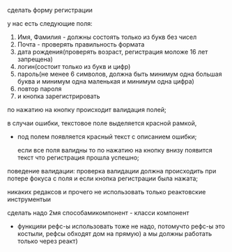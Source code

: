 сделать форму регистрации

у нас есть следующие поля:
1) Имя, Фамилия - должны состоять только из букв без чисел
2) Почта - проверять правильность формата
3) дата рождения(проверять возраст, регистрация моложе 16 лет запрещена)
4) логин(состоит только из букв и цифр)
5) пароль(не менее 6 символов,
   должна быть минимум одна большая буква
   и минимум одна маленькая и минимум одна цифра)
6) повтор пароля
7) и кнопка зарегистрировать

по нажатию на кнопку происходит валидация полей;

в случаи ошибки, текстовое поле выделяется красной рамкой,
+ под полем появляется красный текст с описанием ошибки;
  
  если все поля валидны то по нажатию на кнопку внизу появится текст
  что регистрация прошла успешно;
  
поведение валидации: проверка валидации должна происходить при потере
фокуса с поля и если кнопка регистрации была нажата;

никаких редаксов и прочего не использовать только реактовские инструментыи 
  
сделать надо 2мя способамикомпонент - класси компонент

  - функцияи рефс-ы использовать тоже не надо, потомучто рефс-ы это костыли,
    рефсы обходят дом на прямую) 
    а мы должны работать только через реакт)
